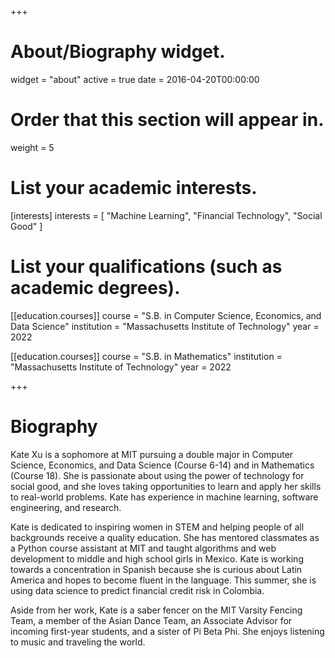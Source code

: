 +++
# About/Biography widget.
widget = "about"
active = true
date = 2016-04-20T00:00:00

# Order that this section will appear in.
weight = 5

# List your academic interests.
[interests]
  interests = [
    "Machine Learning",
    "Financial Technology",
    "Social Good"
  ]

# List your qualifications (such as academic degrees).
[[education.courses]]
  course = "S.B. in Computer Science, Economics, and Data Science"
  institution = "Massachusetts Institute of Technology"
  year = 2022

[[education.courses]]
  course = "S.B. in Mathematics"
  institution = "Massachusetts Institute of Technology"
  year = 2022
 
+++

# Biography

Kate Xu is a sophomore at MIT pursuing a double major in Computer Science, Economics, and Data Science (Course 6-14) and in Mathematics (Course 18). She is passionate about using the power of technology for social good, and she loves taking opportunities to learn and apply her skills to real-world problems. Kate has experience in machine learning, software engineering, and research.

Kate is dedicated to inspiring women in STEM and helping people of all backgrounds receive a quality education. She has mentored classmates as a Python course assistant at MIT and taught algorithms and web development to middle and high school girls in Mexico. Kate is working towards a concentration in Spanish because she is curious about Latin America and hopes to become fluent in the language. This summer, she is using data science to predict financial credit risk in Colombia.

Aside from her work, Kate is a saber fencer on the MIT Varsity Fencing Team, a member of the Asian Dance Team, an Associate Advisor for incoming first-year students, and a sister of Pi Beta Phi. She enjoys listening to music and traveling the world.